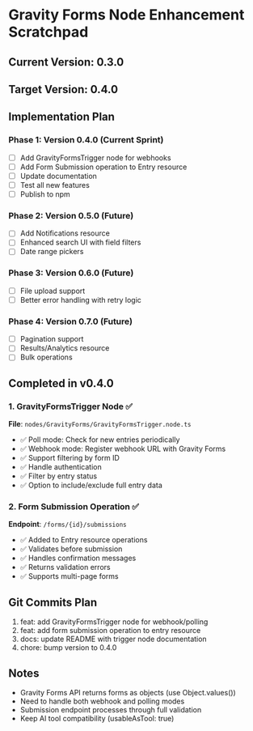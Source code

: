 # Gravity Forms Node Enhancement Scratchpad

## Current Version: 0.3.0
## Target Version: 0.4.0

## Implementation Plan

### Phase 1: Version 0.4.0 (Current Sprint)
- [ ] Add GravityFormsTrigger node for webhooks
- [ ] Add Form Submission operation to Entry resource
- [ ] Update documentation
- [ ] Test all new features
- [ ] Publish to npm

### Phase 2: Version 0.5.0 (Future)
- [ ] Add Notifications resource
- [ ] Enhanced search UI with field filters
- [ ] Date range pickers

### Phase 3: Version 0.6.0 (Future)
- [ ] File upload support
- [ ] Better error handling with retry logic

### Phase 4: Version 0.7.0 (Future)
- [ ] Pagination support
- [ ] Results/Analytics resource
- [ ] Bulk operations

## Completed in v0.4.0

### 1. GravityFormsTrigger Node ✅
**File**: `nodes/GravityForms/GravityFormsTrigger.node.ts`
- ✅ Poll mode: Check for new entries periodically
- ✅ Webhook mode: Register webhook URL with Gravity Forms
- ✅ Support filtering by form ID
- ✅ Handle authentication
- ✅ Filter by entry status
- ✅ Option to include/exclude full entry data

### 2. Form Submission Operation ✅
**Endpoint**: `/forms/{id}/submissions`
- ✅ Added to Entry resource operations
- ✅ Validates before submission
- ✅ Handles confirmation messages
- ✅ Returns validation errors
- ✅ Supports multi-page forms

## Git Commits Plan
1. feat: add GravityFormsTrigger node for webhook/polling
2. feat: add form submission operation to entry resource
3. docs: update README with trigger node documentation
4. chore: bump version to 0.4.0

## Notes
- Gravity Forms API returns forms as objects (use Object.values())
- Need to handle both webhook and polling modes
- Submission endpoint processes through full validation
- Keep AI tool compatibility (usableAsTool: true)